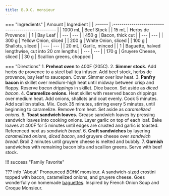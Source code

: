 ```yaml
---
title: B.O.C. monsieur
---
```

=== "Ingredients"
    | Amount  | Ingredient                                          |
    | :------ | :-------------------------------------------------- |
    | 1000 mL | Beef Stock                                          |
    | 15 mL   | Herbs de Provence                                   |
    | 1       | Bay Leaf                                            |
    | ---     | ---                                                 |
    | 450 g   | Bacon, thick cut                                    |
    | ---     | ---                                                 |
    | 300 g   | Yellow Onion, sliced                                |
    | 200 g   | White Onion, sliced                                 |
    | 100 g   | Shallots, sliced                                    |
    | ---     | ---                                                 |
    | 20 mL   | Garlic, minced                                      |
    | 1       | Baguette, halved lengthwise, cut into 20 cm lengths |
    | ---     | ---                                                 |
    | 170 g   | Gruyere Cheese, sliced                              |
    | 30 g    | Scallion greens, chopped                            |

=== "Directions"
    1. **Preheat oven** to 400F (205C).
    2. **Simmer stock.** Add herbs de provence to a steel ball tea infuser. Add beef stock, herbs de provence, bay leaf to saucepan. Cover. Simmer over low heat.
    3. **Panfry bacon** in skillet over medium-high heat until midway between crisp and floppy. Reserve *bacon drippings* in skillet. Dice bacon. Set aside as *diced bacon*.
    4. **Caramelize onions.** Heat skillet with reserved bacon drippings over medium heat. Add onions, shallots and coat evenly. Cook 5 minutes. Add scallion stalks. Mix. Cook 35 minutes, stirring every 5 minutes, until beginning to caramelize. Remove from heat. Set aside as *caramelized onions*.
    5. **Toast sandwich loaves.** Grease sandwich loaves by pressing sandwich loaves into cooking onions. Layer garlic on top of each loaf. Bake loaves at 400F for 5 minutes until edges are crusted and garlic is toasted. Referenced next as *sandwich bread*.
    6. **Craft sandwiches** by layering *caramelized onions*, *diced bacon*, and gruyere cheese over *sandwich bread*. Broil 2 minutes until gruyere cheese is melted and bubbly.
    7. **Garnish** sandwiches with remaining bacon bits and scallion greens. Serve with beef stock.

!!! success "Family Favorite"

??? info "About"
    Pronounced *BOHK* monsieur. A sandwich-sized crostini topped with bacon, caramelized onions, and gruyere cheese. Goes wonderfully on homemade [baguettes](../breads/baguettes.md). Inspired by French Onion Soup and Croque Monsieur.
